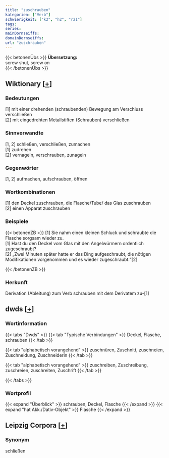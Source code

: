 ```yaml
---
title: "zuschrauben"
kategorien: ["Verb"]
schwierigkeit: ["k2", "h2", "r21"]
tags:
series:
mainDornseiffs:
domainDornseiffs:
url: "zuschrauben"
---
```


{{< betonenÜbs >}}
**Übersetzung:**  
screw shut, screw on  
{{< /betonenÜbs >}}

## Wiktionary [[+](https://de.wiktionary.org/wiki/zuschrauben)]

### Bedeutungen
[1] mit einer drehenden (schraubenden) Bewegung am Verschluss verschließen  
[2] mit eingedrehten Metallstiften (Schrauben) verschließen  

### Sinnverwandte
[1, 2] schließen, verschließen, zumachen  
[1] zudrehen  
[2] vernageln, verschrauben, zunageln  

### Gegenwörter
[1, 2] aufmachen, aufschrauben, öffnen  

### Wortkombinationen
[1] den Deckel zuschrauben, die Flasche/Tube/ das Glas zuschrauben  
[2] einen Apparat zuschrauben  

### Beispiele
{{< betonenZB >}}
[1] Sie nahm einen kleinen Schluck und schraubte die Flasche sorgsam wieder zu.  
[1] Hast du den Deckel vom Glas mit den Angelwürmern ordentlich zugeschraubt?  
[2] „Zwei Minuten später hatte er das Ding aufgeschraubt, die nötigen Modifikationen vorgenommen und es wieder zugeschraubt.“[2]  

{{< /betonenZB >}}
### Herkunft
Derivation (Ableitung) zum Verb schrauben mit dem Derivatem zu-[1]  



## dwds [[+](https://www.dwds.de/wb/zuschrauben)]

### Wortinformation
{{< tabs "Dwds" >}}
{{< tab "Typische Verbindungen" >}}
Deckel, Flasche, schrauben
{{< /tab >}}

{{< tab "alphabetisch vorangehend" >}}
zuschnüren, Zuschnitt, zuschneien, Zuschneidung, Zuschneiderin
{{< /tab >}}

{{< tab "alphabetisch vorangehend" >}}
zuschreiben, Zuschreibung, zuschreien, zuschreiten, Zuschrift
{{< /tab >}}

{{< /tabs >}}

### Wortprofil
{{< expand "Überblick" >}} schrauben, Deckel, Flasche {{< /expand >}}
{{< expand "hat Akk./Dativ-Objekt" >}} Flasche {{< /expand >}}

## Leipzig Corpora [[+](https://corpora.uni-leipzig.de/en/res?word=zuschrauben&corpusId=deu_newscrawl-public_2018)]


### Synonym
schließen

